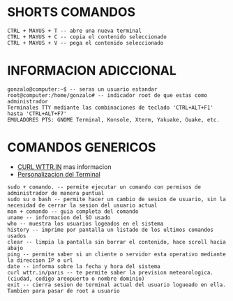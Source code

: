 <h1>SHORTS COMANDOS</h1>
<p>

    CTRL + MAYUS + T -- abre una nueva terminal
    CTRL + MAYUS + C -- copia el contenido seleccionado
    CTRL + MAYUS + V -- pega el contenido seleccionado
</p>

<h1>INFORMACION ADICCIONAL</h1>
<p>
    
    gonzalo@computer:~$ -- seras un usuario estandar
    root@computer:/home/gonzalo# -- indicador root de que estas como administrador
    Terminales TTY mediante las combinaciones de teclado 'CTRL+ALT+F1' hasta 'CTRL+ALT+F7'
    EMULADORES PTS: GNOME Terminal, Konsole, Xterm, Yakuake, Guake, etc.
</p>

<h1>COMANDOS GENERICOS</h1>
<ul>
  <li><a href="http://wttr.in/:help.">CURL WTTR.IN</a> mas informacion</li>
  <li><a href="https://computernewage.com/2014/12/25/como-personalizar-el-aspecto-del-prompt-de-la-terminal-de-linux/">Personalizacion del Terminal</a></li>
</ul>
<p>

    sudo + comando. -- permite ejecutar un comando con permisos de administrador de manera puntual
    sudo su o bash -- permite hacer un cambio de sesion de usuario, sin la necesidad de cerrar la sesion del usuario actual
    man + comando -- guia completa del comando
    uname -- informacion del SO usado
    who -- muestra los usuarios logeados en el sistema
    history -- imprime por pantalla un listado de los ultimos comandos usados
    clear -- limpia la pantalla sin borrar el contenido, hace scroll hacia abajo
    ping -- permite saber si un cliente o servidor esta operativo mediante la direccion IP o url
    date -- informa sobre la fecha y hora del sistema
    curl wttr.in/paris -- te permite saber la prevision meteorologica.(ciudad, codigo areopuerto o nombre dominio)
    exit -- cierra sesion de terminal actual del usuario logueado en ella. Tambien para pasar de root a usuario
    
</p>

<h1></h1>
